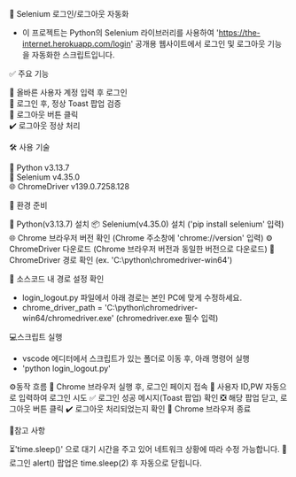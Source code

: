 🧪 Selenium 로그인/로그아웃 자동화

 - 이 프로젝트는 Python의 Selenium 라이브러리를 사용하여 'https://the-internet.herokuapp.com/login' 공개용 웹사이트에서 로그인 및 로그아웃 기능을 자동화한 스크립트입니다.


✅ 주요 기능

 🔐 올바른 사용자 계정 입력 후 로그인  
 📩 로그인 후, 정상 Toast 팝업 검증  
 🔘 로그아웃 버튼 클릭  
 ✔️ 로그아웃 정상 처리


🛠️ 사용 기술

 🐍 Python v3.13.7  
 🤖 Selenium v4.35.0  
 🌐 ChromeDriver v139.0.7258.128


🚀 환경 준비

 🐍 Python(v3.13.7) 설치
 📦 Selenium(v4.35.0) 설치 ('pip install selenium' 입력)
 🌐 Chrome 브라우저 버전 확인 (Chrome 주소창에 'chrome://version' 입력)
 ⚙️ ChromeDriver 다운로드 (Chrome 브라우저 버전과 동일한 버전으로 다운로드)
 📂 ChromeDriver 경로 확인 (ex. 'C:\python\chromedriver-win64')


🧭 소스코드 내 경로 설정 확인
 - login_logout.py 파일에서 아래 경로는 본인 PC에 맞게 수정하세요.
 - chrome_driver_path = 'C:\python\chromedriver-win64/chromedriver.exe' (chromedriver.exe 필수 입력)


💻스크립트 실행
 - vscode 에디터에서 스크립트가 있는 폴더로 이동 후, 아래 명령어 실행
 - 'python login_logout.py'


⚙️동작 흐름
 🔎 Chrome 브라우저 실행 후, 로그인 페이지 접속 
 🔐 사용자 ID,PW 자동으로 입력하여 로그인 시도
 ✅ 로그인 성공 메시지(Toast 팝업) 확인
 ❎ 해당 팝업 닫고, 로그아웃 버튼 클릭
 ✔️ 로그아웃 처리되었는지 확인
 🚪 Chrome 브라우저 종료


📝참고 사항

 ⏳'time.sleep()' 으로 대기 시간을 주고 있어 네트워크 상황에 따라 수정 가능합니다.
 🔔로그인 alert() 팝업은 time.sleep(2) 후 자동으로 닫힙니다.
